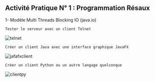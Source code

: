 ## Activité Pratique N° 1 : Programmation Résaux

1-  Modèle Multi Threads Blocking IO (java.io)

    Tester le serveur avec un client Telnet
    
![telnet](https://user-images.githubusercontent.com/101317995/227254045-870c144d-f24d-4426-b640-a68b5f5c30b0.png)

    Créer un client Java avec une interface graphique JavaFX
    
![jafafxclient](https://user-images.githubusercontent.com/101317995/227254956-9dbea76c-65b1-45be-88d4-81b4cc84bf2d.png)

      
    Créer un client Python ou un autre langage quelconque
    
![clientpy](https://user-images.githubusercontent.com/101317995/227255620-87e664ef-d0e7-4608-9847-74d7ff40b8e8.png)


    
